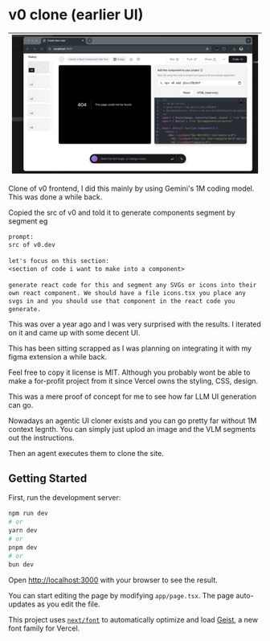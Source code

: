 # v0 clone (earlier UI)

| <img src="./demo.png" width="1280"> |
| - |

Clone of v0 frontend, I did this mainly by using Gemini's 1M coding model. This was done a while back.

Copied the src of v0 and told it to generate components segment by segment eg

```
prompt:
src of v0.dev

let's focus on this section:
<section of code i want to make into a component>

generate react code for this and segment any SVGs or icons into their own react component. We should have a file icons.tsx you place any svgs in and you should use that component in the react code you generate.
```


This was over a year ago and I was very surprised with the results. I iterated on it and came up with some decent UI.

This has been sitting scrapped as I was planning on integrating it with my figma extension a while back.

Feel free to copy it license is MIT. Although you probably wont be able to make a for-profit project from it since Vercel owns the styling, CSS, design.

This was a mere proof of concept for me to see how far LLM UI generation can go.

Nowadays an agentic UI cloner exists and you can go pretty far without 1M context legnth. You can simply just uplod an image and the VLM segments out the instructions.

Then an agent executes them to clone the site.

## Getting Started

First, run the development server:

```bash
npm run dev
# or
yarn dev
# or
pnpm dev
# or
bun dev
```

Open [http://localhost:3000](http://localhost:3000) with your browser to see the result.

You can start editing the page by modifying `app/page.tsx`. The page auto-updates as you edit the file.

This project uses [`next/font`](https://nextjs.org/docs/app/building-your-application/optimizing/fonts) to automatically optimize and load [Geist](https://vercel.com/font), a new font family for Vercel.
